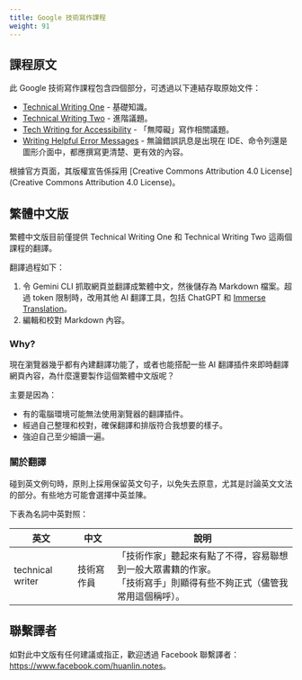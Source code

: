 ```yaml
---
title: Google 技術寫作課程
weight: 91
---
```


## 課程原文

此 Google 技術寫作課程包含四個部分，可透過以下連結存取原始文件：

- [Technical Writing One](https://developers.google.com/tech-writing/one) - 基礎知識。
- [Technical Writing Two](https://developers.google.com/tech-writing/two) - 進階議題。
- [Tech Writing for Accessibility](https://developers.google.com/tech-writing/accessibility) - 「無障礙」寫作相關議題。
- [Writing Helpful Error Messages](https://developers.google.com/tech-writing/error-messages) - 無論錯誤訊息是出現在 IDE、命令列還是圖形介面中，都應撰寫更清楚、更有效的內容。

根據官方頁面，其版權宣告係採用 [Creative Commons Attribution 4.0 License](Creative Commons Attribution 4.0 License)。

## 繁體中文版

繁體中文版目前僅提供 Technical Writing One 和 Technical Writing Two 這兩個課程的翻譯。

翻譯過程如下：

1. 令 Gemini CLI 抓取網頁並翻譯成繁體中文，然後儲存為 Markdown 檔案。超過 token 限制時，改用其他 AI 翻譯工具，包括 ChatGPT 和 [Immerse Translation](https://immersivetranslate.com/)。
2. 編輯和校對 Markdown 內容。

### Why?

現在瀏覽器幾乎都有內建翻譯功能了，或者也能搭配一些 AI 翻譯插件來即時翻譯網頁內容，為什麼還要製作這個繁體中文版呢？

主要是因為：

- 有的電腦環境可能無法使用瀏覽器的翻譯插件。
- 經過自己整理和校對，確保翻譯和排版符合我想要的樣子。
- 強迫自己至少細讀一遍。

### 關於翻譯

碰到英文例句時，原則上採用保留英文句子，以免失去原意，尤其是討論英文文法的部分。有些地方可能會選擇中英並陳。

下表為名詞中英對照：

| 英文 | 中文 | 說明 |
|-----|-----|------|
| technical writer | 技術寫作員 | 「技術作家」聽起來有點了不得，容易聯想到一般大眾書籍的作家。<br/>「技術寫手」則顯得有些不夠正式（儘管我常用這個稱呼）。 |

## 聯繫譯者

如對此中文版有任何建議或指正，歡迎透過 Facebook 聯繫譯者：<https://www.facebook.com/huanlin.notes>。
